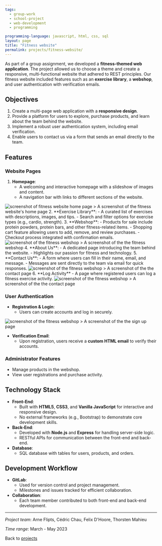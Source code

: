 ```yaml
---
tags:
  - group-work
  - school-project
  - web-development
  - programming

programming-language: javascript, html, css, sql
layout: page
title: "Fitness website"
permalink: projects/fitness-website/
---
```


As part of a group assignment, we developed a **fitness-themed web application**. The project allowed us to choose a theme and create a responsive, multi-functional website that adhered to REST principles. Our fitness website included features such as an **exercise library**, a **webshop**, and user authentication with verification emails.

## Objectives

1. Create a multi-page web application with a **responsive design**.
2. Provide a platform for users to explore, purchase products, and learn about the team behind the website.
3. Implement a robust user authentication system, including email verification.
4. Enable users to contact us via a form that sends an email directly to the team.

## Features

### Website Pages
1. **Homepage**:
   - A welcoming and interactive homepage with a slideshow of images and content.
   - A navigation bar with links to different sections of the website.
   
  <img src="/assets/fitness_welcome.png" alt="screenshot of fitness website home page" width="screen-width" >
    > A screenshot of the fitness website's home page
2. **Exercise Library**:
   - A curated list of exercises with descriptions, images, and tips.
   - Search and filter options for exercise types (e.g., cardio, strength).
3. **Webshop**:
   - Products for sale include protein powders, protein bars, and other fitness-related items.
   - Shopping cart feature allowing users to add, remove, and review purchases.
   - Checkout process integrated with confirmation emails.
  <img src="/assets/fitness_shop.png" alt="screenshot of the fitness webshop" width="screen-width" >
    > A screenshot of the the fitness webshop
4. **About Us**:
   - A dedicated page introducing the team behind the website.
   - Highlights our passion for fitness and technology.
5. **Contact Us**: 
   - A form where users can fill in their name, email, and message. - Messages are sent directly to the team via email for quick responses.
  <img src="/assets/fitness_contact-us.png" alt="screenshot of the fitness webshop" width="screen-width" >
    > A screenshot of the the contact page 
6. **Log Activity**
   - A page where registered users can log a fitness exercise activity.
  <img src="/assets/fitness_log-activity.png" alt="screenshot of the fitness webshop" width="screen-width" >
    > A screenshot of the the contact page 


### User Authentication
- **Registration & Login**:
  - Users can create accounts and log in securely.
 <img src="/assets/fitness_sign-up.png" alt="screenshot of the fitness webshop" width="screen-width" >
  > A screenshot of the the sign up page 

- **Verification Email**:
  - Upon registration, users receive a **custom HTML email** to verify their accounts.

### Administrator Features
- Manage products in the webshop.
- View user registrations and purchase activity.

## Technology Stack

- **Front-End**:
  - Built with **HTML5**, **CSS3**, and **Vanilla JavaScript** for interactive and responsive design.
  - No external frameworks (e.g., Bootstrap) to demonstrate core development skills.
- **Back-End**:
  - Developed with **Node.js** and **Express** for handling server-side logic.
  - RESTful APIs for communication between the front-end and back-end.
- **Database**:
  - SQL database with tables for users, products, and orders.

## Development Workflow

- **GitLab**:
  - Used for version control and project management.
  - Milestones and issues tracked for efficient collaboration.
- **Collaboration**:
  - Each team member contributed to both front-end and back-end development.




---

*Project team*: Arne Flipts, Cédric Chau, Felix D'Hoore, Thorsten Mahieu 

*Time range*: March - May 2023

Back to [projects](projects.md)
